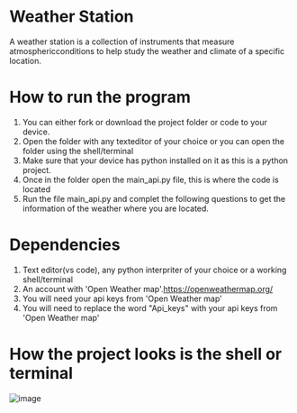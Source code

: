 # Weather Station
A weather station is a collection of instruments that measure atmosphericconditions to help study the weather and climate of a specific location.

# How to run the program
1. You can either fork or download the project folder or code to your device.
2. Open the folder with any texteditor of your choice or you can open the folder using the shell/terminal
3. Make sure that your device has python installed on it as this is a python project.
4. Once in the folder open the main_api.py file, this is where the code is located
5. Run the file main_api.py and complet the following questions to get the information of the weather where you are located.

# Dependencies 
1. Text editor(vs code), any python interpriter of your choice or a working shell/terminal
2. An account with 'Open Weather map'.https://openweathermap.org/
3. You will need your api keys from 'Open Weather map'
4. You will need to replace the word "Api_keys" with your api keys from 'Open Weather map'


# How the project looks is the shell or terminal
![image](https://user-images.githubusercontent.com/101131942/209798273-2683cb45-8ae4-4aa1-9d30-f3f8523d81ca.png)

